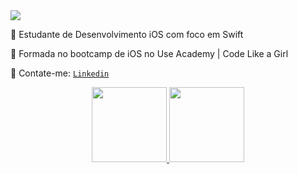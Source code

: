 <img src="https://i.imgur.com/e1RNm7g.gif">

📲 Estudante de Desenvolvimento iOS com foco em Swift

💙 Formada no bootcamp de iOS no Use Academy | Code Like a Girl 

💌 Contate-me: [ `Linkedin`](https://www.linkedin.com/in/juliateles22/ " `Linkedin`")

<div align="center">
  <a href="https://github.com/juliateles99">
  <img height="120em" src="https://github-readme-stats.vercel.app/api?username=juliateles99&show_icons=true&theme=radical&include_all_commits=true&count_private=true"/>
  <img height="120em" src="https://github-readme-stats.vercel.app/api/top-langs/?username=juliateles99&layout=compact&langs_count=7&theme=radical"/>
</div>
